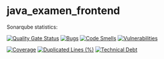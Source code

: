 # java_examen_frontend


Sonarqube statistics:

[![Quality Gate Status](https://sonarcloud.io/api/project_badges/measure?project=yakravets_java_examen_frontend&metric=alert_status)](https://sonarcloud.io/dashboard?id=yakravets_java_examen_frontend)
[![Bugs](https://sonarcloud.io/api/project_badges/measure?project=yakravets_java_examen_frontend&metric=bugs)](https://sonarcloud.io/dashboard?id=yakravets_java_examen_frontend)
[![Code Smells](https://sonarcloud.io/api/project_badges/measure?project=yakravets_java_examen_frontend&metric=code_smells)](https://sonarcloud.io/dashboard?id=yakravets_java_examen_frontend) 
[![Vulnerabilities](https://sonarcloud.io/api/project_badges/measure?project=yakravets_java_examen_frontend&metric=vulnerabilities)](https://sonarcloud.io/dashboard?id=yakravets_java_examen_frontend)

[![Coverage](https://sonarcloud.io/api/project_badges/measure?project=yakravets_java_examen_frontend&metric=coverage)](https://sonarcloud.io/dashboard?id=yakravets_java_examen_frontend)
[![Duplicated Lines (%)](https://sonarcloud.io/api/project_badges/measure?project=yakravets_java_examen_frontend&metric=duplicated_lines_density)](https://sonarcloud.io/dashboard?id=yakravets_java_examen_frontend)
[![Technical Debt](https://sonarcloud.io/api/project_badges/measure?project=yakravets_java_examen_frontend&metric=sqale_index)](https://sonarcloud.io/dashboard?id=yakravets_java_examen_frontend)
